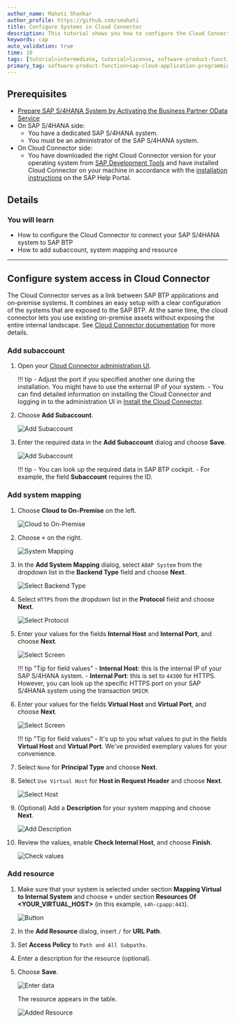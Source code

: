 ```yaml
---
author_name: Mahati Shankar
author_profile: https://github.com/smahati
title: Configure Systems in Cloud Connector
description: This tutorial shows you how to configure the Cloud Connector to connect your SAP S/4HANA system to SAP BTP.
keywords: cap
auto_validation: true
time: 10
tags: [tutorial>intermediate, tutorial>license, software-product-function>sap-cloud-application-programming-model, programming-tool>node-js, software-product>sap-business-technology-platform, software-product>sap-s-4hana]
primary_tag: software-product-function>sap-cloud-application-programming-model
---
```

## Prerequisites
 - [Prepare SAP S/4HANA System by Activating the Business Partner OData Service](../Ext-Service-OData-Service)
- On SAP S/4HANA side:
    - You have a dedicated SAP S/4HANA system.
    - You must be an administrator of the SAP S/4HANA system.
 - On Cloud Connector side:
    - You have downloaded the right Cloud Connector version for your operating system from [SAP Development Tools](https://tools.hana.ondemand.com/#cloud) and have installed Cloud Connector on your machine in accordance with the [installation instructions](https://help.sap.com/viewer/cca91383641e40ffbe03bdc78f00f681/LATEST/en-US/57ae3d62f63440f7952e57bfcef948d3.html) on the SAP Help Portal.

## Details
### You will learn
- How to configure the Cloud Connector to connect your SAP S/4HANA system to SAP BTP
- How to add subaccount, system mapping and resource
---

## Configure system access in Cloud Connector

The Cloud Connector serves as a link between SAP BTP applications and on-premise systems. It combines an easy setup with a clear configuration of the systems that are exposed to the SAP BTP. At the same time, the cloud connector lets you use existing on-premise assets without exposing the entire internal landscape. See [Cloud Connector documentation](https://help.sap.com/viewer/cca91383641e40ffbe03bdc78f00f681/LATEST/en-US/e6c7616abb5710148cfcf3e75d96d596.html) for more details.

### Add subaccount

1.	Open your [Cloud Connector administration UI](https://localhost:8443/).

    !!! tip
        - Adjust the port if you specified another one during the installation. You might have to use the external IP of your system.
        - You can find detailed information on installing the Cloud Connector and logging in to the administration UI in [Install the Cloud Connector](https://developers.sap.com/tutorials/hana-cloud-mission-extend-08.html#10dcb97c-ab26-4ee1-973e-6f1f6638b079).


2.	Choose **Add Subaccount**.

    ![Add Subaccount](markdown/images/cloud-connector-1-1.png)

3.	Enter the required data in the **Add Subaccount** dialog and choose **Save**.

    ![Add Subaccount](markdown/images/cloud-connector-1.png)

    !!! tip
        - You can look up the required data in SAP BTP cockpit.
        - For example, the field **Subaccount** requires the ID.

### Add system mapping

1.	Choose **Cloud to On-Premise** on the left.

    ![Cloud to On-Premise](markdown/images/cloud-connector-1-2.png)

2.	Choose <kbd>+</kbd> on the right.

    ![System Mapping](markdown/images/cloud-connector-2.png)

3.	In the **Add System Mapping** dialog, select `ABAP System` from the dropdown list in the **Backend Type** field and choose **Next**.

    ![Select Backend Type](markdown/images/cloud-connector-3.png)

4.	Select `HTTPS` from the dropdown list in the **Protocol** field and choose **Next**.

    ![Select Protocol](markdown/images/cloud-connector-4.png)

5.	Enter your values for the fields **Internal Host** and **Internal Port**, and choose **Next**.

    ![Select Screen](markdown/images/cloud-connector-5a.png)

    !!! tip "Tip for field values"
        - **Internal Host**: this is the internal IP of your SAP S/4HANA system.
        - **Internal Port**: this is set to `44300` for HTTPS. However, you can look up the specific HTTPS port on your SAP S/4HANA system using the transaction `SMICM`.

6. Enter your values for the fields **Virtual Host** and **Virtual Port**, and choose **Next**.

    ![Select Screen](markdown/images/cloud-connector-5b.png)

    !!! tip "Tip for field values"
        - It's up to you what values to put in the fields **Virtual Host** and **Virtual Port**. We've provided exemplary values for your convenience.

7.	Select `None` for **Principal Type** and choose **Next**.

8.	Select `Use Virtual Host` for **Host in Request Header** and choose **Next**.

    ![Select Host](markdown/images/cloud-connector-6.png)

9.	(Optional) Add a **Description** for your system mapping and choose **Next**.

    ![Add Description](markdown/images/cloud-connector-7.png)

10.	Review the values, enable **Check Internal Host**, and choose **Finish**.

    ![Check values](markdown/images/cloud-connector-8.png)

<!-- [VALIDATE_1] -->

### Add resource

1. Make sure that your system is selected under section **Mapping Virtual to Internal System** and choose <kbd>+</kbd> under section **Resources Of <YOUR_VIRTUAL_HOST>** (in this example, `s4h-cpapp:443`).

    ![Button](markdown/images/cloud-connector-9.png)

2. In the **Add Resource** dialog, insert `/` for **URL Path**.

3. Set **Access Policy** to `Path and All Subpaths`.

4. Enter a description for the resource (optional).

5. Choose **Save**.

    ![Enter data](markdown/images/cloud-connector-10.png)

    The resource appears in the table.

    ![Added Resource](markdown/images/cloud-connector-11.png)
